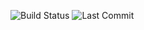 ![Build Status](https://img.shields.io/github/workflow/status/OWNER/REPO/CI)
![Last Commit](https://img.shields.io/github/last-commit/OWNER/REPO)
